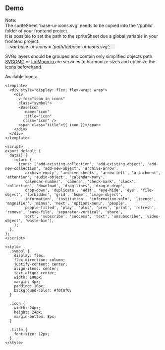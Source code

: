 ## Demo

Note:<br>
The spriteSheet 'base-ui-icons.svg' needs to be copied into the '/public' folder of your frontend project.<br>
It is possible to set the path to the spriteSheet due a global variable in your frontend project: <br>
<i style="display: inline-block; background-color: #f0f0f0; padding: 0 16px;">var base`_`ui`_`icons = 'path/to/base-ui-icons.svg';</i>

SVGs layers should be grouped and contain only simplified objects path.<br>
<a href="https://jakearchibald.github.io/svgomg/">SVGOMG</a> or <a href="https://iconmoon.io">IcoMoon.io </a>
 are services to harmonize sizes and optimize the icons beforehand.

Available icons:

```vue live
<template>
  <div style="display: flex; flex-wrap: wrap">
    <div
      v-for="icon in icons"
      class="symbol">
      <BaseIcon
        :name="icon"
        :title="icon"
        class="icon" />
      <span class="title">{{ icon }}</span>
    </div>
  </div>
</template>

<script>
export default {
  data() {
    return {
      icons: ['add-existing-collection', 'add-existing-object', 'add-new-collection', 'add-new-object', 'archive-arrow',
        'archive-empty', 'archive-sheets', 'arrow-left', 'attachment', 'attention', 'audio-object', 'calendar-many',
        'calendar-number', 'camera', 'check-mark', 'clock', 'collection', 'download', 'drag-lines', 'drag-n-drop',
        'drop-down', 'duplicate', 'edit', 'eye-hide', 'eye', 'file-object', 'forbidden', 'grid', 'home', 'image-object',
        'information', 'institution', 'information-solo', 'licence', 'magnifier', 'minus', 'next', 'options-menu', 'people',
        'people-filled', 'play', 'plus', 'prev', 'print', 'refresh', 'remove', 'save-file', 'separator-vertical', 'share',
        'sort', 'subscribe', 'success', 'text', 'unsubscribe', 'video-object', 'waste-bin'],
    };
  },
};
</script>

<style>
  .symbol {
    display: flex;
    flex-direction: column;
    justify-content: center;
    align-items: center;
    text-align: center;
    width: 100px;
    margin: 4px;
    padding: 16px;
    background-color: #f0f0f0;
  }

  .icon {
    width: 24px;
    height: 24px;
    margin-bottom: 8px;
  }

  .title {
    font-size: 12px;
  }
</style>
```
